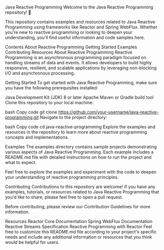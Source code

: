 Java Reactive Programming
Welcome to the Java Reactive Programming repository! 🚀

This repository contains examples and resources related to Java Reactive Programming using frameworks like Reactor and Spring WebFlux. Whether you're new to reactive programming or looking to deepen your understanding, you'll find useful information and code samples here.

Contents
About Reactive Programming
Getting Started
Examples
Contributing
Resources
About Reactive Programming
Reactive Programming is an asynchronous programming paradigm focused on handling streams of data and events. It allows developers to build highly responsive, resilient, and scalable applications by leveraging non-blocking I/O and asynchronous processing.

Getting Started
To get started with Java Reactive Programming, make sure you have the following prerequisites installed:

Java Development Kit (JDK) 8 or later
Apache Maven or Gradle build tool
Clone this repository to your local machine:

bash
Copy code
git clone https://github.com/your-username/java-reactive-programming.git
Navigate to the project directory:

bash
Copy code
cd java-reactive-programming
Explore the examples and resources in the repository to learn more about reactive programming concepts and implementations.

Examples
The examples directory contains sample projects demonstrating various aspects of Java Reactive Programming. Each example includes a README.md file with detailed instructions on how to run the project and what to expect.

Feel free to explore the examples and experiment with the code to deepen your understanding of reactive programming principles.

Contributing
Contributions to this repository are welcome! If you have any examples, tutorials, or resources related to Java Reactive Programming that you'd like to share, please feel free to open a pull request.

Before contributing, please review our Contribution Guidelines for more information.

Resources
Reactor Core Documentation
Spring WebFlux Documentation
Reactive Streams Specification
Reactive Programming with Reactor
Feel free to customize this README.md file according to your project's specific needs and include any additional information or resources that you think would be helpful for users.
